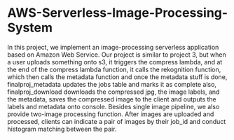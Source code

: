# AWS-Serverless-Image-Processing-System
In this project, we implement an image-processing serverless application based on Amazon Web Service. Our project is similar to project 3, but when a user uploads something onto s3, it triggers the compress lambda, and at the end of the compress lambda function, it calls the rekognition function, which then calls the metadata function and once the metadata stuff is done, finalproj_metadata updates the jobs table and marks it as complete also, finalproj_download downloads the compressed jpg, the image labels, and the metadata, saves the compressed image to the client and outputs the labels and metadata onto console. Besides single image pipeline, we also provide two-image processing function. After images are uploaded and processed, clients can indicate a pair of images by their job_id and conduct histogram matching between the pair.
